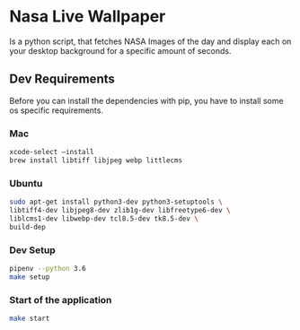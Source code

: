 # Nasa Live Wallpaper

Is a python script, that fetches NASA Images of the day
and display each on your desktop background for
a specific amount of seconds. 

## Dev Requirements

Before you can install the dependencies with pip, you have to install some os specific requirements.

### Mac

```sh
xcode-select –install
brew install libtiff libjpeg webp littlecms
```

### Ubuntu

```sh
sudo apt-get install python3-dev python3-setuptools \
libtiff4-dev libjpeg8-dev zlib1g-dev libfreetype6-dev \
liblcms1-dev libwebp-dev tcl8.5-dev tk8.5-dev \
build-dep
```

### Dev Setup

```sh
pipenv --python 3.6
make setup
```

### Start of the application

```sh
make start
```

